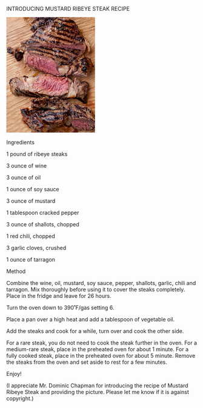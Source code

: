 INTRODUCING MUSTARD RIBEYE STEAK RECIPE


![MUSTARD RIBEYE STEAK](https://github.com/ywangnccu/ywang/blob/main/images/MUSTARD_RIBEYE_STEAK.jpg)

Ingredients

1 pound of ribeye steaks

3 ounce of wine

3 ounce of oil

1 ounce of soy sauce

3 ounce of mustard

1 tablespoon cracked pepper

3 ounce of shallots, chopped

1 red chili, chopped

3 garlic cloves, crushed

1 ounce of tarragon



Method

Combine the wine, oil, mustard, soy sauce, pepper, shallots, garlic, chili and tarragon. Mix thoroughly before using it to cover the steaks completely. Place in the fridge and leave for 26 hours.

Turn the oven down to 390˚F/gas setting 6.

Place a pan over a high heat and add a tablespoon of vegetable oil.

Add the steaks and cook for a while, turn over and cook the other side.

For a rare steak, you do not need to cook the steak further in the oven. For a medium-rare steak, place in the preheated oven for about 1 minute. 
For a fully cooked steak, place in the preheated oven for about 5 minute. Remove the steaks from the oven and set aside to rest for a few minutes. 

Enjoy!

(I appreciate Mr. Dominic Chapman for introducing the recipe of Mustard Ribeye Steak and providing the picture. Please let me know if it is against copyright.)
